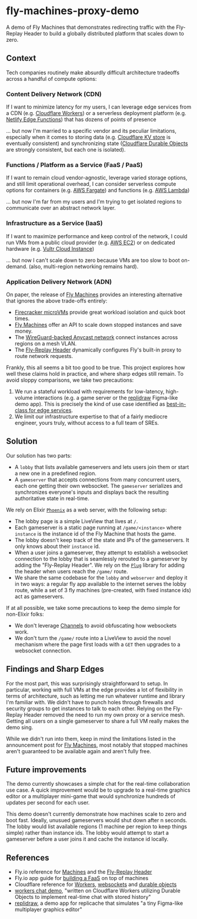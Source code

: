# fly-machines-proxy-demo
A demo of Fly Machines that demonstrates redirecting traffic with the Fly-Replay Header to build a globally distributed platform that scales down to zero.

## Context

Tech companies routinely make absurdly difficult architecture tradeoffs across a handful of compute options:

### Content Delivery Network (CDN)

If I want to minimize latency for my users, I can leverage edge services from a CDN (e.g. [Cloudflare Workers](https://developers.cloudflare.com/workers/)) or a serverless deployment platform (e.g. [Netlify Edge Functions](https://www.netlify.com/products/#netlify-edge-functions)) that has dozens of points of presence

... but now I'm married to a specific vendor and its peculiar limitations, especially when it comes to storing data (e.g. [Cloudflare KV store](https://developers.cloudflare.com/workers/learning/how-kv-works/) is eventually consistent) and synchronizing state ([Cloudflare Durable Objects](https://developers.cloudflare.com/workers/learning/using-durable-objects/) are strongly consistent, but each one is isolated).

### Functions / Platform as a Service (FaaS / PaaS)

If I want to remain cloud vendor-agnostic, leverage varied storage options, and still limit operational overhead, I can consider serverless compute options for containers (e.g. [AWS Fargate](https://aws.amazon.com/fargate/)) and functions (e.g. [AWS Lambda](https://aws.amazon.com/lambda/))

... but now I'm far from my users and I'm trying to get isolated regions to communicate over an abstract network layer.

### Infrastructure as a Service (IaaS)

If I want to maximize performance and keep control of the network, I could run VMs from a public cloud provider (e.g. [AWS EC2](https://aws.amazon.com/ec2/)) or on dedicated hardware (e.g. [Vultr Cloud Instance](https://www.vultr.com/products/optimized-cloud-compute/))

... but now I can't scale down to zero because VMs are too slow to boot on-demand. (also, multi-region networking remains hard).

### Application Delivery Network (ADN)

On paper, the release of [Fly Machines](https://fly.io/blog/fly-machines/) provides an interesting alternative that ignores the above trade-offs entirely:

* [Firecracker microVMs](https://fly.io/blog/sandboxing-and-workload-isolation/) provide great workload isolation and quick boot times.
* [Fly Machines](https://fly.io/docs/reference/machines/) offer an API to scale down stopped instances and save money.
* The [WireGuard-backed Anycast network](https://fly.io/blog/ipv6-wireguard-peering/) connect instances across regions on a mesh VLAN.
* The [Fly-Replay Header](https://fly.io/docs/reference/fly-replay/) dynamically configures Fly's built-in proxy to route network requests.

Frankly, this all seems a bit too good to be true. This project explores how well these claims hold in practice, and where sharp edges still remain. To avoid sloppy comparisons, we take two precautions: 

1. We run a stateful workload with requirements for low-latency, high-volume interactions (e.g. a game server or the [replidraw](https://github.com/rocicorp/replidraw) Figma-like demo app). This is precisely the kind of use case identified as [best-in-class for edge services](https://blog.cloudflare.com/introducing-workers-durable-objects/).
2. We limit our infrastructure expertise to that of a fairly mediocre engineer, yours truly, without access to a full team of SREs.

## Solution

Our solution has two parts:

* A `lobby` that lists available gameservers and lets users join them or start a new one in a predefined region.
* A `gameserver` that accepts connections from many concurrent users, each one getting their own websocket. The `gameserver` serializes and synchronizes everyone's inputs and displays back the resulting authoritative state in real-time.

We rely on Elixir [`Phoenix`](https://github.com/phoenixframework/phoenix) as a web server, with the following setup:

* The lobby page is a simple LiveView that lives at `/`. 
* Each gameserver is a static page running at `/game/<instance>` where `instance` is the instance id of the Fly Machine that hosts the game.
* The lobby doesn't keep track of the state and IPs of the gameservers. It only knows about their `instance` id.
* When a user joins a gameserver, they attempt to establish a websocket connection to the lobby that is seamlessly rerouted to a gameserver by adding the "Fly-Replay Header". We rely on the [`Plug`](https://github.com/elixir-plug/plug) library for adding the header when users reach the `/game/` route.
* We share the same codebase for the `lobby` and `webserver` and deploy it in two ways: a regular fly app available to the internet serves the lobby route, while a set of 3 fly machines (pre-created, with fixed instance ids) act as gameservers.

If at all possible, we take some precautions to keep the demo simple for non-Elixir folks:

* We don't leverage [Channels](https://hexdocs.pm/phoenix/channels.html) to avoid obfuscating how websockets work.
* We don't turn the `/game/` route into a LiveView to avoid the novel mechanism where the page first loads with a `GET` then upgrades to a websocket connection.

## Findings and Sharp Edges

For the most part, this was surprisingly straightforward to setup. In particular, working with full VMs at the edge provides a lot of flexibility in terms of architecture, such as letting me run whatever runtime and library I'm familiar with. We didn't have to punch holes through firewalls and security groups to get instances to talk to each other. Relying on the Fly-Replay Header removed the need to run my own proxy or a service mesh. Getting all users on a single gameserver to share a full VM really makes the demo sing.

While we didn't run into them, keep in mind the limitations listed in the announcement post for [Fly Machines](https://fly.io/blog/fly-machines/#how-fly-machines-will-frustrate-you-the-emotional-cost-of-simplicity), most notably that stopped machines aren't guaranteed to be available again and aren't fully free.

## Future improvements

The demo currently showcases a simple chat for the real-time collaboration use case. A quick improvement would be to upgrade to a real-time graphics editor or a multiplayer mini-game that would synchronize hundreds of updates per second for each user.

This demo doesn't currently demonstrate how machines scale to zero and boot fast. Ideally, unusued gameservers would shut down after n seconds. The lobby would list available regions (1 machine per region to keep things simple) rather than instance ids. The lobby would attempt to start a gameserver before a user joins it and cache the instance id locally. 

## References

* Fly.io reference for [Machines](https://fly.io/docs/reference/machines/) and the [Fly-Replay Header](https://fly.io/docs/reference/fly-replay/)
* Fly.io app guide for [building a FaaS](https://fly.io/docs/app-guides/functions-with-machines/) on top of machines
* Cloudflare reference for [Workers](https://developers.cloudflare.com/workers/), [websockets](https://developers.cloudflare.com/workers/learning/using-websockets/) and [durable objects](https://developers.cloudflare.com/workers/learning/using-durable-objects/)
* [workers chat demo](https://github.com/cloudflare/workers-chat-demo), "written on Cloudflare Workers utilizing Durable Objects to implement real-time chat with stored history"
* [replidraw](https://github.com/rocicorp/replidraw), a demo app for replicache that simulates "a tiny Figma-like multiplayer graphics editor"